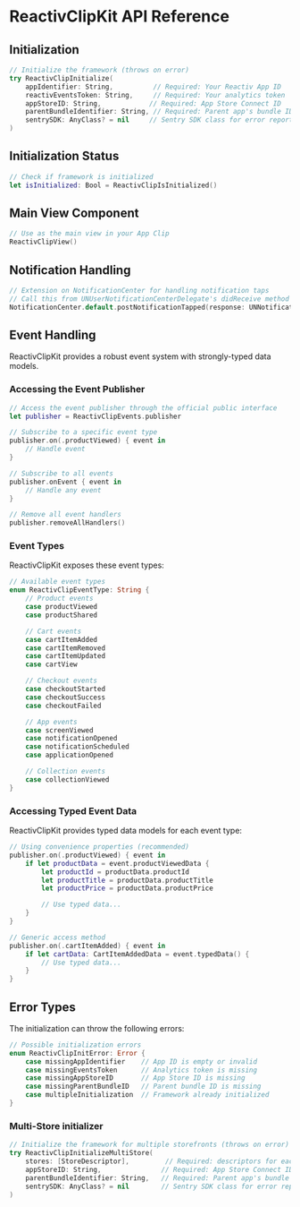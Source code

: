 # ReactivClipKit API Reference

## Initialization

```swift
// Initialize the framework (throws on error)
try ReactivClipInitialize(
    appIdentifier: String,          // Required: Your Reactiv App ID
    reactivEventsToken: String,     // Required: Your analytics token
    appStoreID: String,            // Required: App Store Connect ID
    parentBundleIdentifier: String, // Required: Parent app's bundle ID
    sentrySDK: AnyClass? = nil     // Sentry SDK class for error reporting
)
```

## Initialization Status

```swift
// Check if framework is initialized
let isInitialized: Bool = ReactivClipIsInitialized()
```

## Main View Component

```swift
// Use as the main view in your App Clip
ReactivClipView()
```

## Notification Handling

```swift
// Extension on NotificationCenter for handling notification taps
// Call this from UNUserNotificationCenterDelegate's didReceive method
NotificationCenter.default.postNotificationTapped(response: UNNotificationResponse)
```

## Event Handling

ReactivClipKit provides a robust event system with strongly-typed data models.

### Accessing the Event Publisher

```swift
// Access the event publisher through the official public interface
let publisher = ReactivClipEvents.publisher

// Subscribe to a specific event type
publisher.on(.productViewed) { event in
    // Handle event
}

// Subscribe to all events
publisher.onEvent { event in
    // Handle any event
}

// Remove all event handlers
publisher.removeAllHandlers()
```

### Event Types

ReactivClipKit exposes these event types:

```swift
// Available event types
enum ReactivClipEventType: String {
    // Product events
    case productViewed
    case productShared

    // Cart events
    case cartItemAdded
    case cartItemRemoved
    case cartItemUpdated
    case cartView

    // Checkout events
    case checkoutStarted
    case checkoutSuccess
    case checkoutFailed

    // App events
    case screenViewed
    case notificationOpened
    case notificationScheduled
    case applicationOpened

    // Collection events
    case collectionViewed
}

```

### Accessing Typed Event Data

ReactivClipKit provides typed data models for each event type:

```swift
// Using convenience properties (recommended)
publisher.on(.productViewed) { event in
    if let productData = event.productViewedData {
        let productId = productData.productId
        let productTitle = productData.productTitle
        let productPrice = productData.productPrice

        // Use typed data...
    }
}

// Generic access method
publisher.on(.cartItemAdded) { event in
    if let cartData: CartItemAddedData = event.typedData() {
        // Use typed data...
    }
}
```

## Error Types

The initialization can throw the following errors:

```swift
// Possible initialization errors
enum ReactivClipInitError: Error {
    case missingAppIdentifier    // App ID is empty or invalid
    case missingEventsToken      // Analytics token is missing
    case missingAppStoreID       // App Store ID is missing
    case missingParentBundleID   // Parent bundle ID is missing
    case multipleInitialization  // Framework already initialized
}
```

### Multi-Store initializer

```swift
// Initialize the framework for multiple storefronts (throws on error)
try ReactivClipInitializeMultiStore(
    stores: [StoreDescriptor],         // Required: descriptors for each storefront
    appStoreID: String,               // Required: App Store Connect ID
    parentBundleIdentifier: String,   // Required: Parent app's bundle ID
    sentrySDK: AnyClass? = nil        // Sentry SDK class for error reporting
)
```
